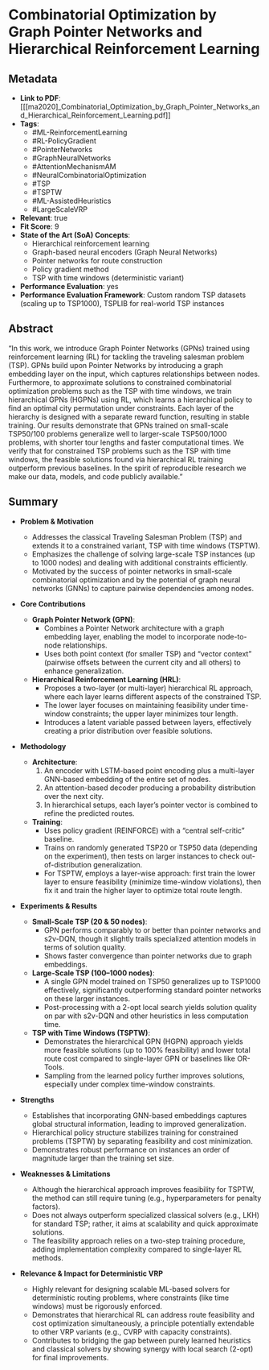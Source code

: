 # Combinatorial Optimization by Graph Pointer Networks and Hierarchical Reinforcement Learning

## Metadata
- **Link to PDF**: [[[ma2020]_Combinatorial_Optimization_by_Graph_Pointer_Networks_and_Hierarchical_Reinforcement_Learning.pdf]]
- **Tags**:
  - #ML-ReinforcementLearning  
  - #RL-PolicyGradient  
  - #PointerNetworks  
  - #GraphNeuralNetworks  
  - #AttentionMechanismAM  
  - #NeuralCombinatorialOptimization  
  - #TSP  
  - #TSPTW  
  - #ML-AssistedHeuristics  
  - #LargeScaleVRP  
- **Relevant**: true
- **Fit Score**: 9
- **State of the Art (SoA) Concepts**:
  - Hierarchical reinforcement learning  
  - Graph-based neural encoders (Graph Neural Networks)  
  - Pointer networks for route construction  
  - Policy gradient method  
  - TSP with time windows (deterministic variant)
- **Performance Evaluation**: yes
- **Performance Evaluation Framework**: Custom random TSP datasets (scaling up to TSP1000), TSPLIB for real-world TSP instances


## Abstract
“In this work, we introduce Graph Pointer Networks (GPNs) trained using reinforcement learning (RL) for tackling the traveling salesman problem (TSP). GPNs build upon Pointer Networks by introducing a graph embedding layer on the input, which captures relationships between nodes. Furthermore, to approximate solutions to constrained combinatorial optimization problems such as the TSP with time windows, we train hierarchical GPNs (HGPNs) using RL, which learns a hierarchical policy to find an optimal city permutation under constraints. Each layer of the hierarchy is designed with a separate reward function, resulting in stable training. Our results demonstrate that GPNs trained on small-scale TSP50/100 problems generalize well to larger-scale TSP500/1000 problems, with shorter tour lengths and faster computational times. We verify that for constrained TSP problems such as the TSP with time windows, the feasible solutions found via hierarchical RL training outperform previous baselines. In the spirit of reproducible research we make our data, models, and code publicly available.”


## Summary
- **Problem & Motivation**
  - Addresses the classical Traveling Salesman Problem (TSP) and extends it to a constrained variant, TSP with time windows (TSPTW).  
  - Emphasizes the challenge of solving large-scale TSP instances (up to 1000 nodes) and dealing with additional constraints efficiently.  
  - Motivated by the success of pointer networks in small-scale combinatorial optimization and by the potential of graph neural networks (GNNs) to capture pairwise dependencies among nodes.

- **Core Contributions**
  - **Graph Pointer Network (GPN)**:  
    - Combines a Pointer Network architecture with a graph embedding layer, enabling the model to incorporate node-to-node relationships.  
    - Uses both point context (for smaller TSP) and “vector context” (pairwise offsets between the current city and all others) to enhance generalization.
  - **Hierarchical Reinforcement Learning (HRL)**:  
    - Proposes a two-layer (or multi-layer) hierarchical RL approach, where each layer learns different aspects of the constrained TSP.  
    - The lower layer focuses on maintaining feasibility under time-window constraints; the upper layer minimizes tour length.  
    - Introduces a latent variable passed between layers, effectively creating a prior distribution over feasible solutions.

- **Methodology**
  - **Architecture**:
    1. An encoder with LSTM-based point encoding plus a multi-layer GNN-based embedding of the entire set of nodes.  
    2. An attention-based decoder producing a probability distribution over the next city.  
    3. In hierarchical setups, each layer’s pointer vector is combined to refine the predicted routes.
  - **Training**:
    - Uses policy gradient (REINFORCE) with a “central self-critic” baseline.  
    - Trains on randomly generated TSP20 or TSP50 data (depending on the experiment), then tests on larger instances to check out-of-distribution generalization.  
    - For TSPTW, employs a layer-wise approach: first train the lower layer to ensure feasibility (minimize time-window violations), then fix it and train the higher layer to optimize total route length.

- **Experiments & Results**
  - **Small-Scale TSP (20 & 50 nodes)**:
    - GPN performs comparably to or better than pointer networks and s2v-DQN, though it slightly trails specialized attention models in terms of solution quality.  
    - Shows faster convergence than pointer networks due to graph embeddings.
  - **Large-Scale TSP (100–1000 nodes)**:
    - A single GPN model trained on TSP50 generalizes up to TSP1000 effectively, significantly outperforming standard pointer networks on these larger instances.  
    - Post-processing with a 2-opt local search yields solution quality on par with s2v-DQN and other heuristics in less computation time.
  - **TSP with Time Windows (TSPTW)**:
    - Demonstrates the hierarchical GPN (HGPN) approach yields more feasible solutions (up to 100% feasibility) and lower total route cost compared to single-layer GPN or baselines like OR-Tools.  
    - Sampling from the learned policy further improves solutions, especially under complex time-window constraints.

- **Strengths**
  - Establishes that incorporating GNN-based embeddings captures global structural information, leading to improved generalization.  
  - Hierarchical policy structure stabilizes training for constrained problems (TSPTW) by separating feasibility and cost minimization.  
  - Demonstrates robust performance on instances an order of magnitude larger than the training set size.

- **Weaknesses & Limitations**
  - Although the hierarchical approach improves feasibility for TSPTW, the method can still require tuning (e.g., hyperparameters for penalty factors).  
  - Does not always outperform specialized classical solvers (e.g., LKH) for standard TSP; rather, it aims at scalability and quick approximate solutions.  
  - The feasibility approach relies on a two-step training procedure, adding implementation complexity compared to single-layer RL methods.

- **Relevance & Impact for Deterministic VRP**
  - Highly relevant for designing scalable ML-based solvers for deterministic routing problems, where constraints (like time windows) must be rigorously enforced.  
  - Demonstrates that hierarchical RL can address route feasibility and cost optimization simultaneously, a principle potentially extendable to other VRP variants (e.g., CVRP with capacity constraints).  
  - Contributes to bridging the gap between purely learned heuristics and classical solvers by showing synergy with local search (2-opt) for final improvements.